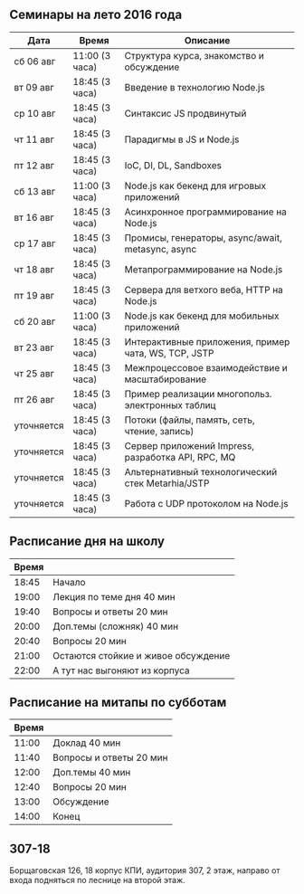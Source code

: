 ## Семинары на лето 2016 года

| Дата       | Время          | Описание   |
|---         |---             |---         |
| сб 06 авг  | 11:00 (3 часа) | Структура курса, знакомство и обсуждение             |
| вт 09 авг  | 18:45 (3 часа) | Введение в технологию Node.js                        |
| ср 10 авг  | 18:45 (3 часа) | Синтаксис JS продвинутый                             |
| чт 11 авг  | 18:45 (3 часа) | Парадигмы в JS и Node.js                             |
| пт 12 авг  | 18:45 (3 часа) | IoC, DI, DL, Sandboxes                               |
| сб 13 авг  | 11:00 (3 часа) | Node.js как бекенд для игровых приложений            |
| вт 16 авг  | 18:45 (3 часа) | Асинхронное программирование на Node.js              |
| ср 17 авг  | 18:45 (3 часа) | Промисы, генераторы, async/await, metasync, async    |
| чт 18 авг  | 18:45 (3 часа) | Метапрограммирование на Node.js                      |
| пт 19 авг  | 18:45 (3 часа) | Сервера для ветхого веба, HTTP на Node.js            |
| сб 20 авг  | 11:00 (3 часа) | Node.js как бекенд для мобильных приложений          |
| вт 23 авг  | 18:45 (3 часа) | Интерактивные приложения, пример чата, WS, TCP, JSTP |
| чт 25 авг  | 18:45 (3 часа) | Межпроцессовое взаимодействие и масштабирование      |
| пт 26 авг  | 18:45 (3 часа) | Пример реализации многопольз. электронных таблиц     |
| уточняется | 18:45 (3 часа) | Потоки (файлы, память, сеть, чтение, запись)         |
| уточняется | 18:45 (3 часа) | Сервер приложений Impress, разработка API, RPC, MQ   |
| уточняется | 18:45 (3 часа) | Альтернативный технологический стек Metarhia/JSTP    |
| уточняется | 18:45 (3 часа) | Работа с UDP протоколом на Node.js                   |

## Расписание дня на школу

| Время |     |
|---    |---  |
| 18:45 | Начало                              |
| 19:00 | Лекция по теме дня 40 мин           |
| 19:40 | Вопросы и ответы 20 мин             |
| 20:00 | Доп.темы (сложняк) 40 мин           |
| 20:40 | Вопросы 20 мин                      |
| 21:00 | Остаются стойкие и живое обсуждение |
| 22:00 | А тут нас выгоняют из корпуса       |

## Расписание на митапы по субботам

| Время |     |
|---    |---  |
| 11:00 | Доклад 40 мин           |
| 11:40 | Вопросы и ответы 20 мин |
| 12:00 | Доп.темы 40 мин         |
| 12:40 | Вопросы 20 мин          |
| 13:00 | Обсуждение              |
| 14:00 | Конец                   |

## 307-18

Борщаговская 126, 18 корпус КПИ, аудитория 307,
2 этаж, направо от входа подняться по леснице на второй этаж.
